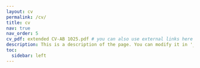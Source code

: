 ```yaml
---
layout: cv
permalink: /cv/
title: cv
nav: true
nav_order: 5
cv_pdf: extended CV-AB 1025.pdf # you can also use external links here
description: This is a description of the page. You can modify it in '_pages/cv.md'. You can also change or remove the top pdf download button.
toc:
  sidebar: left
---
```

